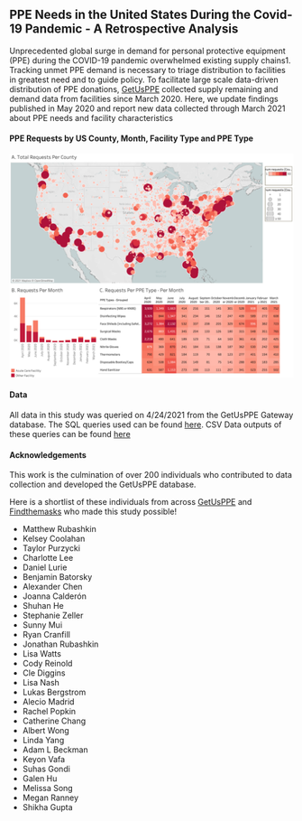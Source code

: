 ## PPE Needs in the United States During the Covid-19 Pandemic - A Retrospective Analysis 
Unprecedented global surge in demand for personal protective equipment (PPE) during the COVID-19 pandemic overwhelmed existing supply chains1. Tracking unmet PPE demand is necessary to triage distribution to facilities in greatest need and to guide policy. To facilitate  large scale data-driven distribution of PPE donations, [GetUsPPE](https://getusppe.org/) collected supply remaining and demand data from facilities since March 2020. Here, we update findings published in May 2020 and report new data collected through March 2021 about PPE needs and facility characteristics

#### PPE Requests by US County, Month, Facility Type and PPE Type
![PPE_Requests](images/PPE_Requests.png)


#### Data
All data in this study was queried on 4/24/2021 from the GetUsPPE Gateway database. The SQL queries used can be found [here](https://github.com/GetUsPPE/ppe_needs_retrospective/tree/main/src/sql). CSV Data outputs of these queries can be found [here](https://github.com/GetUsPPE/ppe_needs_retrospective/tree/main/data)

#### Acknowledgements
This work is the culmination of over 200 individuals who contributed to data collection and developed the GetUsPPE database. 

Here is a shortlist of these individuals from across [GetUsPPE](https://getusppe.org/) and [Findthemasks](https://findthemasks.com/) who made this study possible!
- Matthew Rubashkin 
- Kelsey Coolahan
- Taylor Purzycki
- Charlotte Lee
- Daniel Lurie 
- Benjamin Batorsky
- Alexander Chen 
- Joanna Calderón
- Shuhan He
- Stephanie Zeller
- Sunny Mui
- Ryan Cranfill
- Jonathan Rubashkin
- Lisa Watts
- Cody Reinold
- Cle Diggins
- Lisa Nash
- Lukas Bergstrom
- Alecio Madrid
- Rachel Popkin
- Catherine Chang
- Albert Wong
- Linda Yang
- Adam L Beckman
- Keyon Vafa
- Suhas Gondi
- Galen Hu
- Melissa Song
- Megan Ranney
- Shikha Gupta
